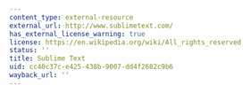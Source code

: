 ```yaml
---
content_type: external-resource
external_url: http://www.sublimetext.com/
has_external_license_warning: true
license: https://en.wikipedia.org/wiki/All_rights_reserved
status: ''
title: Sublime Text
uid: cc40c37c-e425-438b-9007-dd4f2682c9b6
wayback_url: ''
---
```

